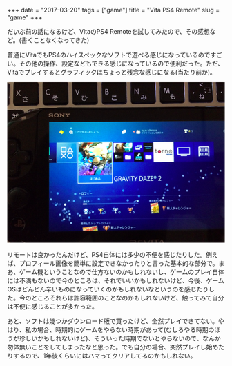 +++
date = "2017-03-20"
tags = ["game"]
title = "Vita PS4 Remote"
slug = "game"
+++

だいぶ前の話になるけど、VitaのPS4 Remoteを試してみたので、その感想など。(書くことなくなってきた)

普通にVitaでもPS4のハイスペックなソフトで遊べる感じになっているのですごい。その他の操作、設定などもできる感じになっているので便利だった。ただ、Vitaでプレイするとグラフィックはちょっと残念な感じになる(当たり前か)。

![](https://raw.githubusercontent.com/syui/img/master/old/vita-ps4-remote-01.png)

リモートは良かったんだけど、PS4自体には多少の不便を感じたりした。例えば、プロフィール画像を簡単に設定できなかったりと言った基本的な部分で。まあ、ゲーム機ということなので仕方ないのかもしれないし、ゲームのプレイ自体には不満もないので今のところは、それでいいかもしれないけど、今後、ゲームOSはどんどん辛いものになっていくのかもしれないなというのを感じたりした。今のところそれらは許容範囲のことなのかもしれないけど、触ってみて自分は不便に感じることが多かった。

あと、ソフトは幾つかダウンロード版で買ったけど、全然プレイできてない。やはり、私の場合、時期的にゲームをやらない時期があって(むしろやる時期のほうが珍しいかもしれないけど)、そういった時期でないとやらないので、なんか勿体無いことをしてしまったなと思った。でも自分の場合、突然プレイし始めたりするので、1年後くらいにはハマってクリアしてるのかもしれない。
	  
